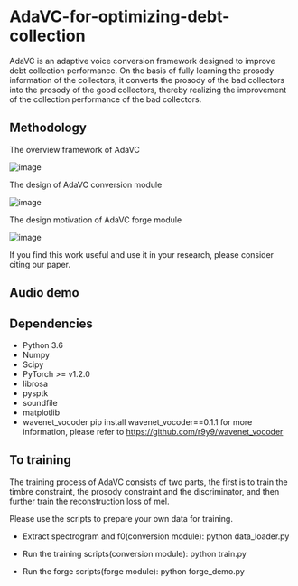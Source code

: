 # AdaVC-for-optimizing-debt-collection

AdaVC is an adaptive voice conversion framework designed to improve debt collection performance. On the basis of fully learning the prosody information of the collectors, it converts the prosody of the bad collectors into the prosody of the good collectors, thereby realizing the improvement of the collection performance of the bad collectors.

## Methodology

The overview framework of AdaVC

![image](https://github.com/AdaVC-lab/AdaVC2021/blob/main/AdaVC-Overview.png)

The design of AdaVC conversion module

![image](https://github.com/AdaVC-lab/AdaVC2021/blob/main/conversion_module_flowchart.png)

The design motivation of AdaVC forge module

![image](https://github.com/AdaVC-lab/AdaVC2021/blob/main/forge_function_with_arrow.png)

If you find this work useful and use it in your research, please consider citing our paper.

## Audio demo

## Dependencies

- Python 3.6
- Numpy
- Scipy
- PyTorch >= v1.2.0
- librosa
- pysptk
- soundfile
- matplotlib
- wavenet_vocoder pip install wavenet_vocoder==0.1.1 for more information, please refer to https://github.com/r9y9/wavenet_vocoder


## To training

The training process of AdaVC consists of two parts, the first is to train the timbre constraint, the prosody constraint and the discriminator, and then further train the reconstruction loss of mel.

Please use the scripts to prepare your own data for training.

- Extract spectrogram and f0(conversion module): python data_loader.py

- Run the training scripts(conversion module): python train.py

- Run the forge scripts(forge module): python forge_demo.py
